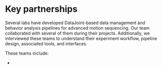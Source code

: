 # Key partnerships

Several labs have developed DataJoint-based data management and behavior analysis pipelines for advanced motion sequencing. Our team collaborated with several of them during their projects. Additionally, we interviewed these teams to understand their experiment workflow, pipeline design, associated tools, and interfaces.

These teams include:

- 